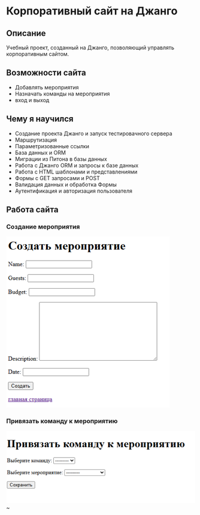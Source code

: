 # Корпоративный сайт на Джанго
## Описание
Учебный проект, созданный на Джанго, позволяющий управлять корпоративным сайтом.
## Возможности сайта
- Добавлять мероприятия
- Назначать команды на мероприятия
- вход и выход
## Чему я научился
- Создание проекта Джанго и запуск тестировачного сервера
- Маршрутизация
- Параметризованные ссылки
- База данных и ORM
- Миграции из Питона в базы данных
- Работа с Джанго ORM и запросы к базе данных
- Работа с HTML шаблонами и представлениями
- Формы с GET запросами и POST
- Валидация данных и обработка Формы
- Аутентификация и авторизация пользователя
## Работа сайта
### Создание мероприятия
![создание мероприятия](images/Создание%20мероприятия.png)
### Привязать команду к мероприятию
![Привязка команды к мероприятию](images/Привязка%20команды%20к%20мероприятию.png)
~